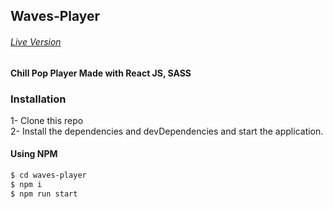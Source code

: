 ## Waves-Player

###### <a href="https://waves-dimpu.netlify.app/"> Live Version </a>

#### Chill Pop Player Made with React JS, SASS

### Installation

1- Clone this repo  
2- Install the dependencies and devDependencies and start the application.

#### Using NPM

```sh
$ cd waves-player
$ npm i
$ npm run start
```
